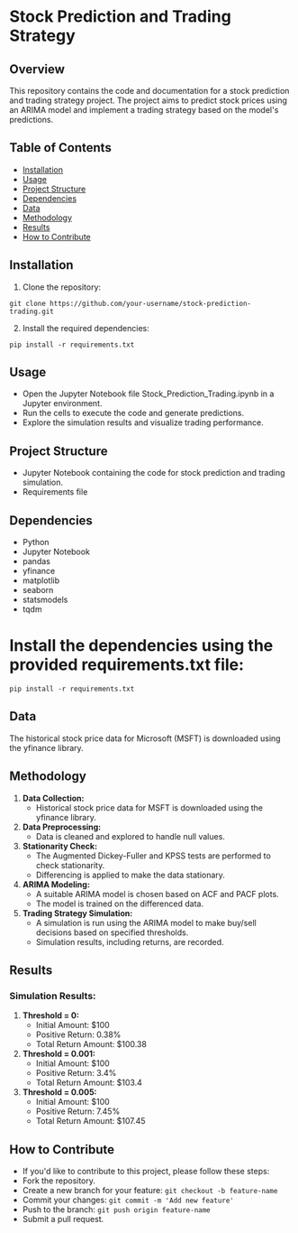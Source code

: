 # Stock Prediction and Trading Strategy

## Overview

This repository contains the code and documentation for a stock prediction and trading strategy project. The project aims to predict stock prices using an ARIMA model and implement a trading strategy based on the model's predictions.

## Table of Contents

- [Installation](#installation)
- [Usage](#usage)
- [Project Structure](#project-structure)
- [Dependencies](#dependencies)
- [Data](#data)
- [Methodology](#methodology)
- [Results](#results)
- [How to Contribute](#how-to-contribute)

## Installation

1. Clone the repository:

`git clone https://github.com/your-username/stock-prediction-trading.git`

2. Install the required dependencies:

`pip install -r requirements.txt`

## Usage

- Open the Jupyter Notebook file Stock_Prediction_Trading.ipynb in a Jupyter environment.
- Run the cells to execute the code and generate predictions.
- Explore the simulation results and visualize trading performance.


## Project Structure

- Jupyter Notebook containing the code for stock prediction and trading simulation.
- Requirements file


## Dependencies

- Python
- Jupyter Notebook
- pandas
- yfinance
- matplotlib
- seaborn
- statsmodels
- tqdm

# Install the dependencies using the provided requirements.txt file:

`pip install -r requirements.txt`

## Data

The historical stock price data for Microsoft (MSFT) is downloaded using the yfinance library.

## Methodology

1. **Data Collection:**
   - Historical stock price data for MSFT is downloaded using the yfinance library.
2. **Data Preprocessing:**
   - Data is cleaned and explored to handle null values.
3. **Stationarity Check:**
   - The Augmented Dickey-Fuller and KPSS tests are performed to check stationarity.
   - Differencing is applied to make the data stationary.
4. **ARIMA Modeling:**
   - A suitable ARIMA model is chosen based on ACF and PACF plots.
   - The model is trained on the differenced data.
5. **Trading Strategy Simulation:**
   - A simulation is run using the ARIMA model to make buy/sell decisions based on specified thresholds.
   - Simulation results, including returns, are recorded.

## Results

### Simulation Results:
1. **Threshold = 0:**
   - Initial Amount: $100
   - Positive Return: 0.38%
   - Total Return Amount: $100.38
2. **Threshold = 0.001:**
   - Initial Amount: $100
   - Positive Return: 3.4%
   - Total Return Amount: $103.4
3. **Threshold = 0.005:**
   - Initial Amount: $100
   - Positive Return: 7.45%
   - Total Return Amount: $107.45


## How to Contribute

- If you'd like to contribute to this project, please follow these steps:
- Fork the repository.
- Create a new branch for your feature: `git checkout -b feature-name`
- Commit your changes: `git commit -m 'Add new feature'`
- Push to the branch: `git push origin feature-name`
- Submit a pull request.
